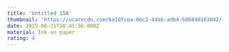 ```yaml
---
title: 'Untitled 158'
thumbnail: 'https://ucarecdn.com/6a10fcea-06c2-4dab-adb4-b86840163042/'
date: 2015-06-21T20:41:56.000Z
material: Ink on paper
rating: 4
---
```

